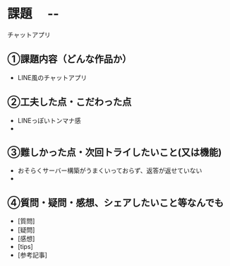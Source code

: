 # 課題　 --
チャットアプリ

## ①課題内容（どんな作品か）
-  LINE風のチャットアプリ

## ②工夫した点・こだわった点
- LINEっぽいトンマナ感
- 

## ③難しかった点・次回トライしたいこと(又は機能)
- おそらくサーバー構築がうまくいっておらず、返答が返せていない
- 

## ④質問・疑問・感想、シェアしたいこと等なんでも
- [質問]
- [疑問]
- [感想]
- [tips]
- [参考記事]
